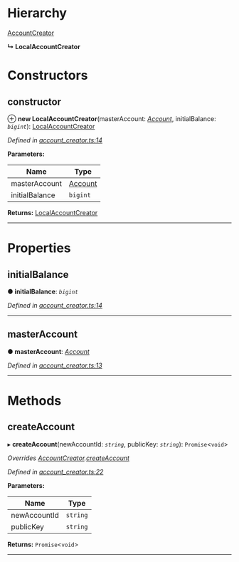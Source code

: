 

# Hierarchy

 [AccountCreator](_account_creator_.accountcreator.md)

**↳ LocalAccountCreator**

# Constructors

<a id="constructor"></a>

##  constructor

⊕ **new LocalAccountCreator**(masterAccount: *[Account](_account_.account.md)*, initialBalance: *`bigint`*): [LocalAccountCreator](_account_creator_.localaccountcreator.md)

*Defined in [account_creator.ts:14](https://github.com/nearprotocol/nearlib/blob/4442cfe/src.ts/account_creator.ts#L14)*

**Parameters:**

| Name | Type |
| ------ | ------ |
| masterAccount | [Account](_account_.account.md) |
| initialBalance | `bigint` |

**Returns:** [LocalAccountCreator](_account_creator_.localaccountcreator.md)

___

# Properties

<a id="initialbalance"></a>

##  initialBalance

**● initialBalance**: *`bigint`*

*Defined in [account_creator.ts:14](https://github.com/nearprotocol/nearlib/blob/4442cfe/src.ts/account_creator.ts#L14)*

___
<a id="masteraccount"></a>

##  masterAccount

**● masterAccount**: *[Account](_account_.account.md)*

*Defined in [account_creator.ts:13](https://github.com/nearprotocol/nearlib/blob/4442cfe/src.ts/account_creator.ts#L13)*

___

# Methods

<a id="createaccount"></a>

##  createAccount

▸ **createAccount**(newAccountId: *`string`*, publicKey: *`string`*): `Promise`<`void`>

*Overrides [AccountCreator](_account_creator_.accountcreator.md).[createAccount](_account_creator_.accountcreator.md#createaccount)*

*Defined in [account_creator.ts:22](https://github.com/nearprotocol/nearlib/blob/4442cfe/src.ts/account_creator.ts#L22)*

**Parameters:**

| Name | Type |
| ------ | ------ |
| newAccountId | `string` |
| publicKey | `string` |

**Returns:** `Promise`<`void`>

___

